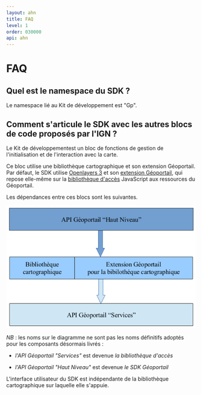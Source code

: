 ```yaml
---
layout: ahn
title: FAQ
level: 1
order: 030000
api: ahn
---
```

# FAQ

## Quel est le namespace du SDK ?

Le namespace lié au Kit de développement est "Gp".

## Comment s'articule le SDK avec les autres blocs de code proposés par l'IGN ? 

Le Kit de développementest un bloc de fonctions de gestion de l'initialisation et de l'interaction avec la carte. 

Ce bloc utilise une bibliothèque cartographique et son extension Géoportail. Par défaut, le SDK utilise [Openlayers 3](http://openlayers.org/) et son [extension Géoportail](https://depot.ign.fr/geoportail/extensions/ol3/develop/doc/), qui repose elle-même sur la [bibliothèque d'accès](http://ignf.github.io/geoportal-access-lib/latest/jsdoc/index.html) JavaScript aux ressources du Géoportail. 

Les dépendances entre ces blocs sont les suivantes.

![diagramme découpage fonctionnel](../images/archi-ahn.png)

*NB* : les noms sur le diagramme ne sont pas les noms définitifs adoptés pour les composants désormais livrés :

* *l'API Géoportail "Services"* est devenue *la bibliothèque d'accès*

* *l'API Géoportail "Haut Niveau"* est devenue *le SDK Géoportail*


L'interface utilisateur du SDK est indépendante de la bibliothèque cartographique sur laquelle elle s'appuie.

